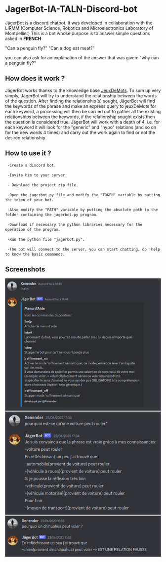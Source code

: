 # JagerBot-IA-TALN-Discord-bot

JägerBot is a discord chatbot. It was developed in collaboration with the LIRMM (Computer Science, Robotics and Microelectronics Laboratory of Montpellier)
This is a bot whose purpose is to answer simple questions asked in **FRENCH**

"Can a penguin fly?"
"Can a dog eat meat?"

you can also ask for an explanation of the answer that was given:
"why can a penguin fly?"

## How does it work ?

JägerBot works thanks to the knowledge base <a href="https://www.jeuxdemots.org/jdm-accueil.php">JeuxDeMots</a>.
To sum up very simply, JägerBot will try to understand the relationship between the words of the question.
After finding the relationship(s) sought, JägerBot will find the keywords of the phrase and make an express query to jeuxDeMots for each keyword,
a processing will then be carried out to gather all the existing relationships between the keywords, if the relationship sought exists then the question is considered true.
JägerBot will work with a depth of 4, i.e. for each keyword it will look for the "generic" and "hypo" relations (and so on for the new words 4 times) and carry out the work again to find or not the desired relationship.

## How to use it ?

     -Create a discord bot.
    
     -Invite him to your server.
    
     - Download the project zip file.
    
     -Open the jagerbot.py file and modify the "TOKEN" variable by putting the token of your bot.
    
     -Also modify the "PATH" variable by putting the absolute path to the folder containing the jagerbot.py program.
    
     -Download if necessary the python libraries necessary for the operation of the program.

     -Run the python file "jagerbot.py".
    
     -The bot will connect to the server, you can start chatting, do !help to know the basic commands.

## Screenshots

<img src="/images/jagerbot1.png">
<img src="/images/jagerbot2.png">
<img src="/images/jagerbot3.png">

